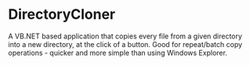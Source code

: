 DirectoryCloner
===============

A VB.NET based application that copies every file from a given directory into a new directory, at the click of a button. Good for repeat/batch copy operations - quicker and more simple than using Windows Explorer.
